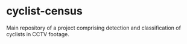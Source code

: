 # cyclist-census
Main repository of a project comprising detection and classification of cyclists in CCTV footage.

